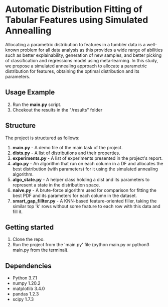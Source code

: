 # Automatic Distribution Fitting of Tabular Features using Simulated Annealling
Allocating a parametric distribution to features in a tumbler data is a well-known problem for all data analysis as this provides a wide range of abilities such as better explainability, generation of new samples, and better picking of classification and regressions model using meta-learning. In this study, we propose a simulated annealing approach to allocate a parametric distribution for features, obtaining the optimal distribution and its parameters. 

## Usage Example
2. Run the **main.py** script.
3. Chcekout the results in the "/results" folder

## Structure
The project is structured as follows:
1. **main.py** - A demo file of the main task of the project.
2. **dists.py** - A list of distributions and their properties.
3. **experiments.py** - A list of experiments presented in the project's report.
4. **algo.py** -  An algorithm that run on each column in a DF and allocates the best distribution (with parameters) for it using the simulated annealing algorithm.
5. **algo_state.py** -  A helper class holding a dist and its parameters to represent a state in the distribution space.
6. **naive.py** - A brute-force algorithm used for comparison for fitting the best PDF and its parameters for each column in the dataset.
7. **smart_gap_fillter.py** - A KNN-based feature-oriented filler, taking the similar top 'k' rows without some feature to each row with this data and fill it.


## Getting started
1. Clone the repo.
2. Run the project from the 'main.py' file (python main.py or python3 main.py from the terminal).

## Dependencies
- Python               3.7.1
- numpy                1.20.2
- matplotlib           3.4.0
- pandas               1.2.3
- scipy                1.7.3

